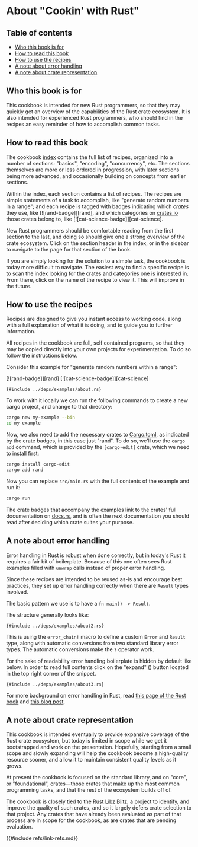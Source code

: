 # About "Cookin' with Rust"

## Table of contents

- [Who this book is for](#who-this-book-is-for)
- [How to read this book](#how-to-read-this-book)
- [How to use the recipes](#how-to-use-the-recipes)
- [A note about error handling](#a-note-about-error-handling)
- [A note about crate representation](#a-note-about-crate-representation)

## Who this book is for

This cookbook is intended for new Rust programmers, so that they may
quickly get an overview of the capabilities of the Rust crate
ecosystem. It is also intended for experienced Rust programmers, who
should find in the recipes an easy reminder of how to accomplish
common tasks.

## How to read this book

The cookbook [index] contains the full list of recipes, organized into
a number of sections: "basics", "encoding", "concurrency", etc.  The
sections themselves are more or less ordered in progression, with
later sections being more advanced, and occasionally building on
concepts from earlier sections.

Within the index, each section contains a list of recipes. The recipes
are simple statements of a task to accomplish, like "generate random
numbers in a range"; and each recipe is tagged with badges indicating
which _crates_ they use, like [![rand-badge]][rand], and which
categories on [crates.io] those crates belong to, like
[![cat-science-badge]][cat-science].

New Rust programmers should be comfortable reading from the first
section to the last, and doing so should give one a strong overview of
the crate ecosystem. Click on the section header in the index, or in
the sidebar to navigate to the page for that section of the book.

If you are simply looking for the solution to a simple task, the
cookbook is today more difficult to navigate. The easiest way to find
a specific recipe is to scan the index looking for the crates and
categories one is interested in. From there, click on the name of the
recipe to view it. This will improve in the future.

## How to use the recipes

Recipes are designed to give you instant access to working code, along
with a full explanation of what it is doing, and to guide you to
further information.

All recipes in the cookbook are full, self contained programs, so
that they may be copied directly into your own projects for
experimentation. To do so follow the instructions below.

Consider this example for "generate random numbers within a range":

[![rand-badge]][rand] [![cat-science-badge]][cat-science]

```rust,editable
{#include ../deps/examples/about.rs}
```

To work with it locally we can run the following commands to create
a new cargo project, and change to that directory:

```sh
cargo new my-example --bin
cd my-example
```

Now, we also need to add the necessary crates to [Cargo.toml], as
indicated by the crate badges, in this case just "rand". To do so,
we'll use the `cargo add` command, which is provided by the
`[cargo-edit]` crate, which we need to install first:

```sh
cargo install cargo-edit
cargo add rand
```

Now you can replace `src/main.rs` with the full contents of the
example and run it:

```sh
cargo run
```

The crate badges that accompany the examples link to the crates' full
documentation on [docs.rs], and is often the next documentation you
should read after deciding which crate suites your purpose.

## A note about error handling

Error handling in Rust is robust when done correctly, but in today's
Rust it requires a fair bit of boilerplate. Because of this one often
sees Rust examples filled with `unwrap` calls instead of proper error
handling.

Since these recipes are intended to be reused as-is and encourage best
practices, they set up error handling correctly when there are
`Result` types involved.

The basic pattern we use is to have a `fn main() -> Result`.

The structure generally looks like:

```rust,editable
{#include ../deps/examples/about2.rs}
```

This is using the `error_chain!` macro to define a custom `Error` and
`Result` type, along with automatic conversions from two standard
library error types. The automatic conversions make the `?` operator
work.

For the sake of readability error handling boilerplate is hidden by
default like below.  In order to read full contents click on the
"expand" (<i class="fa fa-expand"></i>) button located in the top
right corner of the snippet.

```rust,editable
{#include ../deps/examples/about3.rs}
```

For more background on error handling in Rust, read [this page of the
Rust book][error-docs] and [this blog post][error-blog].

## A note about crate representation

This cookbook is intended eventually to provide expansive coverage of
the Rust crate ecosystem, but today is limited in scope while we get
it bootstrapped and work on the presentation. Hopefully, starting
from a small scope and slowly expanding will help the cookbook become
a high-quality resource sooner, and allow it to maintain consistent
quality levels as it grows.

At present the cookbook is focused on the standard library, and on
"core", or "foundational", crates—those crates that make up the most
common programming tasks, and that the rest of the ecosystem builds
off of.

The cookbook is closely tied to the [Rust Libz Blitz], a project to
identify, and improve the quality of such crates, and so it largely
defers crate selection to that project. Any crates that have already
been evaluated as part of that process are in scope for the cookbook,
as are crates that are pending evaluation.

[index]: intro.md
[error-docs]: https://doc.rust-lang.org/book/error-handling.html
[error-blog]: https://brson.github.io/2016/11/30/starting-with-error-chain
[error-chain]: https://docs.rs/error-chain/
[Rust Libz Blitz]: https://internals.rust-lang.org/t/rust-libz-blitz/5184
[crates.io]: https://crates.io
[docs.rs]: https://docs.rs
[Cargo.toml]: http://doc.crates.io/manifest.html
[cargo-edit]: https://github.com/killercup/cargo-edit
{{#include refs/link-refs.md}}
